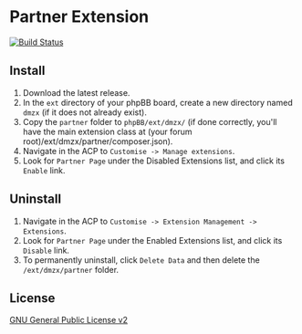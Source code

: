 # Partner Extension

[![Build Status](https://travis-ci.com/dmzx/Partner-Page.svg?branch=master)](https://travis-ci.com/dmzx/Partner-Page)

## Install
1. Download the latest release.
2. In the `ext` directory of your phpBB board, create a new directory named `dmzx` (if it does not already exist).
3. Copy the `partner` folder to `phpBB/ext/dmzx/` (if done correctly, you'll have the main extension class at (your forum root)/ext/dmzx/partner/composer.json).
4. Navigate in the ACP to `Customise -> Manage extensions`.
5. Look for `Partner Page` under the Disabled Extensions list, and click its `Enable` link.

## Uninstall
1. Navigate in the ACP to `Customise -> Extension Management -> Extensions`.
2. Look for `Partner Page` under the Enabled Extensions list, and click its `Disable` link.
3. To permanently uninstall, click `Delete Data` and then delete the `/ext/dmzx/partner` folder.

## License
[GNU General Public License v2](http://opensource.org/licenses/GPL-2.0)
